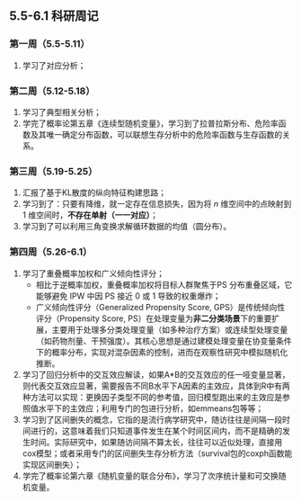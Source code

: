 ## 5.5-6.1 科研周记

### 第一周（5.5-5.11）

1. 学习了对应分析；


### 第二周（5.12-5.18）

1. 学习了典型相关分析；
1. 学完了概率论第五章《连续型随机变量》，学习到了拉普拉斯分布、危险率函数及其唯一确定分布函数，可以联想生存分析中的危险率函数与生存函数的关系。

### 第三周（5.19-5.25）

1. 汇报了基于KL散度的纵向特征构建思路；
1. 学习到了：只要有降维，就一定存在信息损失，因为将 $n$ 维空间中的点映射到 1 维空间时，**不存在单射（一一对应）**；
1. 学习到了可以利用三角变换求解循环数据的均值（圆分布）。

### 第四周（5.26-6.1）

1.  学习了重叠概率加权和广义倾向性评分；
    * 相比于逆概率加权，重叠概率加权将目标人群聚焦于PS 分布重叠区域，它能够避免 IPW 中因 PS 接近 0 或 1 导致的权重爆炸；
    * 广义倾向性评分（Generalized Propensity Score, GPS）是传统倾向性评分（Propensity Score, PS）在处理变量为**非二分类场景**下的重要扩展，主要用于处理多分类处理变量（如多种治疗方案）或连续型处理变量（如药物剂量、干预强度）。其核心思想是通过建模处理变量在协变量条件下的概率分布，实现对混杂因素的控制，进而在观察性研究中模拟随机化推断。
2.  学习了回归分析中的交互效应解读，如果A*B的交互效应的任一哑变量显著，则代表交互效应显著，需要报告不同B水平下A因素的主效应，具体到R中有两种方法可以实现：更换因子类型不同的参考值，回归模型跑出来的主效应是参照值水平下的主效应；利用专门的包进行分析，如emmeans包等等；
3.  学习到了区间删失的概念，它指的是流行病学研究中，随访往往是间隔一段时间进行的，这意味着我们只知道事件发生在某个时间区间内，而不是精确的发生时间。实际研究中，如果随访间隔不算太长，往往可以近似处理，直接用cox模型；或者采用专门的区间删失生存分析方法（survival包的coxph函数能实现区间删失）；
4.  学完了概率论第六章《随机变量的联合分布》，学习了次序统计量和可交换随机变量。
